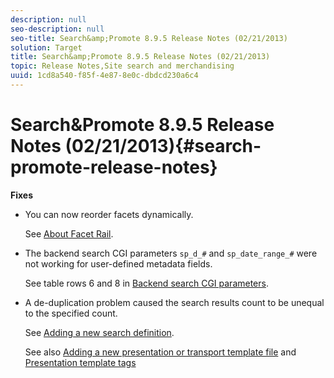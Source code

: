 ```yaml
---
description: null
seo-description: null
seo-title: Search&amp;Promote 8.9.5 Release Notes (02/21/2013)
solution: Target
title: Search&amp;Promote 8.9.5 Release Notes (02/21/2013)
topic: Release Notes,Site search and merchandising
uuid: 1cd8a540-f85f-4e87-8e0c-dbdcd230a6c4
---
```


# Search&amp;Promote 8.9.5 Release Notes (02/21/2013){#search-promote-release-notes}

 **Fixes**

* You can now reorder facets dynamically.

  See [About Facet Rail](../c-about-design-menu/c-about-facet-rails.md#concept_1FDC8BCDFFC84A0889DA670F63D5F6DB). 

* The backend search CGI parameters `sp_d_#` and `sp_date_range_#` were not working for user-defined metadata fields.

  See table rows 6 and 8 in [Backend search CGI parameters](../c-appendices/c-cgiparameters.md#reference_582E85C3886740C98FE88CA9DF7918E8). 

* A de-duplication problem caused the search results count to be unequal to the specified count.

  See [Adding a new search definition](../c-about-settings-menu/c-about-searching-menu.md#task_98D3A168AB5D4F30A1ADB6E0D48AB648).

  See also [Adding a new presentation or transport template file](../c-about-design-menu/c-about-templates.md#task_73199757B6E748CAA604902FF913F012) and [Presentation template tags](../c-appendices/c-templates.md#reference_F1BBF616BCEC4AD7B2548ECD3CA74C64)


